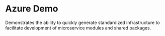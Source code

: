 # Azure Demo

Demonstrates the ability to quickly generate standardized infrastructure to facilitate development of microservice modules and shared packages.
